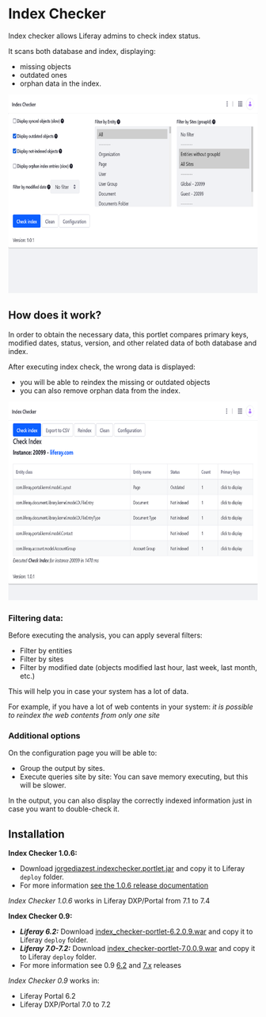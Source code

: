 # Index Checker

Index checker allows Liferay admins to check index status.

It scans both database and index, displaying:
 - missing objects
 - outdated ones
 - orphan data in the index.

<img src="screenshots/index-checker-screenshot_1.png" height="400">

## How does it work?

In order to obtain the necessary data, this portlet compares primary keys, modified dates, status, version, and other related data of both database and index.

After executing index check, the wrong data is displayed:
 - you will be able to reindex the missing or outdated objects
 - you can also remove orphan data from the index.

<img src="screenshots/index-checker-screenshot_2.png" height="400">

### Filtering data:

Before executing the analysis, you can apply several filters:
 - Filter by entities
 - Filter by sites
 - Filter by modified date (objects modified last hour, last week, last month, etc.)

This will help you in case your system has a lot of data.

For example, if you have a lot of web contents in your system: _it is possible to reindex the web contents from only one site_

### Additional options

On the configuration page you will be able to:
 - Group the output by sites.
 - Execute queries site by site: You can save memory executing, but this will be slower.
 
 In the output, you can also display the correctly indexed information just in case you want to double-check it.

## Installation

**Index Checker 1.0.6:**
   - Download [jorgediazest.indexchecker.portlet.jar](https://github.com/jorgediaz-lr/index-checker/releases/download/1.0.6/jorgediazest.indexchecker.portlet.jar) and copy it to Liferay `deploy` folder.
   - For more information [see the 1.0.6 release documentation](https://github.com/jorgediaz-lr/index-checker/releases/tag/1.0.6)

_Index Checker 1.0.6_ works in Liferay DXP/Portal from 7.1 to 7.4

**Index Checker 0.9:**
   - _**Liferay 6.2:**_ Download [index_checker-portlet-6.2.0.9.war](https://github.com/jorgediaz-lr/index-checker/releases/download/0.9_release_6.2/index_checker-portlet-6.2.0.9.war) and copy it to Liferay `deploy` folder.
   - _**Liferay 7.0-7.2:**_ Download [index_checker-portlet-7.0.0.9.war](https://github.com/jorgediaz-lr/index-checker/releases/download/0.9_release_7.0/index_checker-portlet-7.0.0.9.war) and copy it to Liferay `deploy` folder.
   - For more information see 0.9 [6.2](https://github.com/jorgediaz-lr/index-checker/releases/tag/0.9_release_6.2) and [7.x](https://github.com/jorgediaz-lr/index-checker/releases/tag/0.9_release_7.0) releases

_Index Checker 0.9_ works in:
  - Liferay Portal 6.2
  - Liferay DXP/Portal 7.0 to 7.2
 

